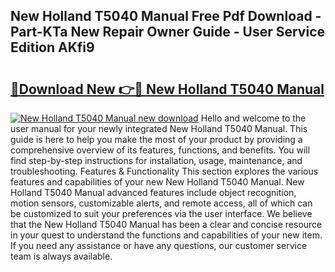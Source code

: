 ## New Holland T5040 Manual Free Pdf Download - Part-KTa New Repair Owner Guide - User Service Edition AKfi9

# <h2><a href="http://bc88060.oget.top/?id=New+Holland+T5040+Manual">🔗Download New 👉🔴 New Holland T5040 Manual</a></h2>

[![New Holland T5040 Manual new download](https://i.imgur.com/5g1atiW.png)](http://bc88060.oget.top/?id=New+Holland+T5040+Manual)
Hello and welcome to the user manual for your newly integrated New Holland T5040 Manual. This guide is here to help you make the most of your product by providing a comprehensive overview of its features, functions, and benefits. You will find step-by-step instructions for installation, usage, maintenance, and troubleshooting. Features & Functionality This section explores the various features and capabilities of your new New Holland T5040 Manual. New Holland T5040 Manual advanced features include object recognition, motion sensors, customizable alerts, and remote access, all of which can be customized to suit your preferences via the user interface. We believe that the New Holland T5040 Manual has been a clear and concise resource in your quest to understand the functions and capabilities of your new item. If you need any assistance or have any questions, our customer service team is always available.
